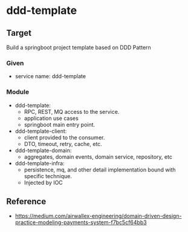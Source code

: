 # ddd-template

## Target

Build a springboot project template based on DDD Pattern

### Given

- service name: ddd-template

### Module

- ddd-template:
    - RPC, REST, MQ access to the service.
    - application use cases
    - springboot main entry point.
- ddd-template-client:
    - client provided to the consumer.
    - DTO, timeout, retry, cache, etc.
- ddd-template-domain:
    - aggregates, domain events, domain service, repository, etc
- ddd-template-infra:
    - persistence, mq, and other detail implementation bound with specific technique.
    - Injected by IOC

## Reference

- https://medium.com/airwallex-engineering/domain-driven-design-practice-modeling-payments-system-f7bc5cf64bb3


